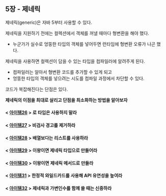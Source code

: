 ## 5장 - 제네릭

제네릭(generic)은 자바 5부터 사용할 수 있다.

제네릭을 지원하기 전에는 컬렉션에서 객체를 꺼낼 때마다 형변환을 해야 했다.

- 누군가가 실수로 엉뚱한 타입의 객체를 넣어두면 런타임에 형변환 오류가 나곤 했다.

제네릭을 사용하면 컬렉션이 담을 수 있는 타입을 컴파일러에 알려주게 된다.

- 컴파일러는 알아서 형변환 코드를 추가할 수 있게 되고
- 엉뚱한 타입의 객체를 넣으려는 시도를 컴파일 과정에서 차단할 수 있다.

코드가 복잡해진다는 단점은 있다.

**제네릭의 이점을 최대로 살리고 단점을 최소화하는 방법을 알아보자**

#### < [아이템26](https://github.com/ziippy/EffectiveJava/tree/master/src/chapter5/item26) > 로 타입은 사용하지 말라

#### < [아이템27](https://github.com/ziippy/EffectiveJava/tree/master/src/chapter5/item27) > 비검사 경고를 제거하라

#### < [아이템28](https://github.com/ziippy/EffectiveJava/tree/master/src/chapter5/item28) > 배열보다는 리스트를 사용하라

#### < [아이템29](https://github.com/ziippy/EffectiveJava/tree/master/src/chapter5/item29) > 이왕이면 제네릭 타입으로 만들어라

#### < [아이템30](https://github.com/ziippy/EffectiveJava/tree/master/src/chapter5/item30) > 이왕이면 제네릭 메서드로 만들라

#### < [아이템31](https://github.com/ziippy/EffectiveJava/tree/master/src/chapter5/item31) > 한정적 와일드카드를 사용해 API 유연성을 높여라

#### < [아이템32](https://github.com/ziippy/EffectiveJava/tree/master/src/chapter5/item32) > 제네릭과 가변인수를 함께 쓸 때는 신중하라
